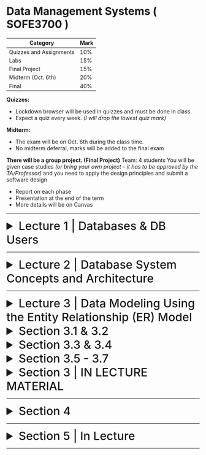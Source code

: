 # Data Management Systems ( SOFE3700 )

| Category                 | Mark   |
|--------------------------|--------|
| Quizzes and Assignments  | 10%    |
| Labs                     | 15%    |
| Final Project            | 15%    |
| Midterm (Oct. 6th)       | 20%    |
| Final                    | 40%    |


**Quizzes:**
- Lockdown browser will be used in quizzes and must be done in class.
- Expect a quiz every week. *(I will drop the lowest quiz mark)*

**Midterm:**
- The exam will be on Oct. 6th during the class time.
- No midterm deferral, marks will be added to the final exam

**There will be a group project. (Final Project)**
Team: 4 students
You will be given case studies *(or bring your own project – it
has to be approved by the TA/Professor)* and you need to
apply the design principles and submit a software design
- Report on each phase
- Presentation at the end of the term
- More details will be on Canvas

---

<details>
  <summary style="font-size: 30px; font-weight: 500; cursor: pointer;">Lecture 1 | Databases & DB Users</summary>
  
  **Intro:**

  With the boom of Social Media, New types of database systems, often referred to as **big data** storage systems, or **NO-SQL Database Systems** (Google, Amazon, Yahoo)

  Corrolated with **Cloud Storage** aswell.

  We will give an overview of these new types of database systems in Chapter 24.

  **Databases don't only store Text & Numbers!**
  - Multimedia Databases *(Image, Video, Volumetric Files, etc...)*

  - Geographic Information Systems (GISs)

  - Online Analytical Processing (OLAP) *Example a company that makes stock predictions based on Real-time Market Analytics*

  - **Real-time** and **active database technology** is used to control industrial and manufacturing processes.

---

#### Definition: Database management system (DBMS)

- Collection of programs that enables users to create and maintain a database. *(Easier DB Management)*
- DBMS is a general‐purpose software system that facilitates the processes of defining, constructing, manipulating, and sharing databases among various users and applications...
**Examples:**
• MySQL,
• PostgreSQL,
• Microsoft SQL Server,
• Oracle,
• Sybase,
• SAP HANA,
• IBM DB2.

**Main Functions of a DBMS:**

- Defining DBs | Specify data types, structures, constraints of the data to be sorted, titled "meta-data"

- Construction of DBs | Processing of actually storing data on some storage medium controlled by DBMS

- Manipulation of DB | **Retrieval:** query and update the database to reflect the miniworld, and generate reports, **Modification:** Insertions, deletions and updates to its content. The API Layer of a Web Application interfaces with DBMS.

- Sharing of Database to DB Users | Allow multiple users and programs to access the database simultaneously

- System & Security Protection | Preventing crashes & software malfunctions, whilst having Security Safeguards for malicious access.

- Maintain the database system | Allow the system to evolve as requirements change over time



## Application Activities Against a Database (TLDR: GPT is a better prof than the prof)

In a Database Management Systems (DBMS) course, it's crucial to understand the various application activities that interact with a database. These activities are fundamental to the functioning of database systems and play a vital role in data manipulation and retrieval. Below are two key application activities:

### Queries

Queries are a fundamental aspect of interacting with a database. They allow users or applications to access different parts of the data stored in a database and formulate a result for a specific request. Queries can range from simple requests for data retrieval to complex operations that involve multiple database tables. Here's why queries are essential:

- **Data Retrieval:** Queries enable users to fetch specific information from the database, making it possible to obtain the data they need for analysis, reporting, or other purposes.

- **Data Manipulation:** Queries can also be used to modify data in the database. For example, users can update existing records, insert new data, or delete unnecessary information.

- **Data Analysis:** Complex queries can perform calculations, aggregations, and transformations on data, allowing users to derive valuable insights and make informed decisions.

- **Interjoining Tables:** In many cases, queries involve joining multiple database tables to retrieve related information. This interjoining of tables enhances the response to the request by providing a more comprehensive dataset.

### Transactions

Transactions are critical for ensuring data consistency and integrity in a database. They represent a set of operations that are executed as a single unit of work. Transactions can include reading data, updating values, generating new data, and storing it in the database. Here's why transactions are essential:

- **Atomicity:** Transactions are atomic, meaning that they are treated as a single, indivisible unit. This ensures that all the operations within a transaction are either completed successfully or rolled back entirely in case of failure. Atomicity guarantees that the database remains in a consistent state.

- **Consistency:** Transactions help maintain data consistency by enforcing rules and constraints defined in the database schema. If a transaction violates any integrity constraints, it is rolled back, preventing the database from entering an inconsistent state.

- **Isolation:** Transactions run in isolation from each other. This means that the changes made by one transaction are not visible to other transactions until the first transaction is committed. Isolation prevents interference between concurrent transactions.

- **Durability:** Once a transaction is committed, its changes are permanently stored in the database, even in the event of a system failure. This ensures that data remains persistent and can be relied upon.

- It is an executing program or process that includes one or more database accesses (i.e. reading or updating records)

---

#### Example (UNIVERSITY DATABASE) :

![DB-1](../static/DB_1.png)

**Elaboration on "Meta-Data" in the context of DBs**

In the context of databases, **"Meta-Data"** refers to data that provides information about the structure, definition, and organization of the actual data within the database. This includes details about tables, columns, data types, constraints, indexes, and more. Metadata essentially defines how the data is structured and what kind of data it contains.

![DB-2](../static/DB_2.png)


DB Manipulation Example:

Query for All of Student 8's Enrolled Sections

```sql
SELECT Section_identifier FROM Grade_Report WHERE Student_number = 8;
```
I'll be trying to regularly annotate word related db problems into SQL cuz why not


More examples from the book:

![DB-3](../static/DB_3.png)

---

### The Database Approach TL:DR

Here's a concise point-by-point comparison of the traditional file processing approach versus the modern database approach:

**Traditional File Processing: (Legacy)**
- Each user defines and implements separate files for specific software applications. (Reading JSONS for ex.)
- Multiple users maintain their own files and programs for data management.
- Redundant data storage due to each user's separate files. *(5 Million users = 5 Million .dat files in a legacy application)*
- Customized programs for different functions like reporting and data entry.
- Results in wasted storage space and duplicate data maintenance. *(It's messy, it takes up alot of space, issues happen with files laying everywhere)*

**Database Approach:**
- Centralized repository for data.
- Data defined once and accessed by various users.
- Users access data through queries, transactions, and applications.
- Eliminates redundancy in data storage.
- Efficient and consistent data management.

- A multiuser DBMS must allow multiple users to access the database at
the same time
- 
- DBMS must have Concurrency control software to ensure that several users trying to update the same data do so in a controlled manner *Example assigning seats for airline reservation systems*

    - This type of application is called Online transaction processing (OLTP) application
- Ensure that concurrent transactions operate correctly and
efficiently
- This allows hundreds of concurrent transactions to execute per
second.

![DB-4](../static/DB_4.png)


---

### Actors on Scene

![DB-5](../static/DB_5.png)

**Actors on the Scene (Actual Database Users):**
- **Professional Users:** Responsible for database development, design, and application.
- **End Users:** Access and interact with the database for their specific needs.

**Workers Behind the Scene of DBMS (Back-end):**
- **DBMS System Designers:** Develop and implement DBMS modules and interfaces.
- **Tool Developers:** Create software tools for database modeling and performance enhancement.
- **Operators and Maintenance Personnel:** Manage the hardware and software infrastructure for the database system.

</details>

---

<details>
  <summary style="font-size: 30px; font-weight: 500; cursor: pointer;">Lecture 2 | Database System Concepts and Architecture</summary>

## 2.1 Data Models, Schemas, and Instances

**Data abstraction** generally refers to the suppression of
details of data organization and storage, and the highlighting of the essential features for an improved understanding of data. 

**A data model** is a collection of concepts that
can be used to describe the structure of a database—provides the necessary means to achieve this abstraction.

Most data models also include a set of **basic operations** for specifying retrievals and updates on the database.

1. Client module
- Run on a user workstation or personal computer.
- Handles user interaction and provides the user-friendly interfaces
such as forms- or menu-based GUIs (graphical user interfaces).
2. Server module,
- Handles data storage, access, search, ...


### Categories of Data Models

- **High-level** or Conceptual data models provide concepts that are close to the way many users perceive data.
  - **Conceptual data models** use concepts such as entities, attributes, and relationships.
  An entity represents a real-world object or concept, such as an employee or a project
  from the miniworld that is described in the database
  - Attribute represents some property of interest that furthert describes the entity. *(Name, age, height, sex)*
  - Relationship  among two or more entities represents an association among the entities, for example, a works-on relationship between a employee and a project.  
  - Chapter 3 presents the entity–relationship model—a popular high-level conceptual data model.

- **Low-level** or Physical data models provide concepts that describe the details of how data is stored on the computer storage media, typically magnetic disks.

- **Representational data models** hide many details of data storage on disk but can be implemented on a computer system directly. *(middle-ground)*

- **Implementation (representational) data models:** Provide concepts that fall between the above two, used by many
commercial DBMS implementations *(e.g. relational data models used in many commercial systems).* Such as the Object Data Model.

- **Self-Describing Data Models:** Combine the description of data with the data values. Examples include XML, key-value stores and some NOSQL systems.

#### Schemas, Instances, and Database State (more vocabulary)
**Database schema**
- Description of a database, database structure, data types, and
constraints
- Specified during database design and is not expected to change
frequently
- The DBMS stores the descriptions of the schema constructs and constraints—also called the meta-data
- **schema evolution** is when the schema updates, and the structure of the tables & DB changes *(example, added D.O.B construct for students)*

**Schema diagram**
- Illustrative display of selected aspects of a database schema *(DBeaver Database - UML View)*

**Schema construct**
- A component of the schema or an object within the schema, e.g., STUDENT, COURSE

![DB-6](../static/DB_6.png)

**NOTE**: A schema diagram displays only some aspects of a schema, such as the names of
record types and data items, and some types of constraints. Other aspects are not
specified in the schema diagram; for example, Figure 2.1 shows neither the data
type of each data item nor the relationships among the various files.


#### Distinction made in book: DB Schema (RED) vs. DB State (GREEN)

Schema is the actual Meta-data telling the DBMS how data is structured within Tables, the current data refers to actual entries

![DB-7](../static/DB_7.png)

*empty state* -> No data
*initial state* -> Data after large load-in or something of this nature
*current state* -> After users do numerous operations on it, the data is at a latest state

The DBMS is also partially responsive for ensure **Valid State**

### Three-Schema Architecture and Data Independence

The goal of the three-schema architecture, illustrated in Figure 2.2, is to separate
the user applications from the physical database. In this architecture, schemas can
be defined at the following three levels:

![DB-8](../static/DB_8.png)

**External Level** includes many External Schemas or User Views. an External Schema describes the part of the DB that the user is interested in, or a JOIN of tables for the user *(External Schema uses representational data model to make it's own schema views)*

**Conceptual Level** refers to the conceptual schema which describes the structure of the whole db, without touching on the physical storage itself. Usually, a **representational data model** is used to describe the conceptual schema when a database system is implemented.

**Internal Level** which refers to the lower-level, closer to the hardware. Describes physical storage structure of DB, describes complete details of data storage, with access `path`s for access to higher level components.

The **three-schema architecture** distinguishes between the user's external view, the database's conceptual design, and the internal storage level in a database system. Although many DBMSs don't strictly separate these levels, they often support this structure, with some even combining the physical and conceptual schemas. Crucially, the three schemas are mere data descriptions, with actual data stored only at the physical level, and transitions between these levels, known as mappings, can be resource-intensive.

---

## Data Independence

**DEFINITION**: The three-schema architecture can be used to further explain the concept of data independence, which can be defined as the capacity to change the schema at one level of a database system without having to change the schema at the next higher level. We got 2 types of data independence:

### **Logical Data Independence** : 
Allows for modifications to the conceptual schema without altering external schemas or application programs. For instance, when expanding or reducing the database, only the view definition and the mappings need adjustment. Even after significant changes, applications referencing the external schema should function as they did before, ensuring stability and flexibility.

Imagine you have a database for a bookstore.  *(GPT EXAMPLE)*

###### Conceptual Schema (Initial):
- **Books**: Title, Author, ISBN, Price, Genre

###### External Schema (User View):
- **User A**: Sees Title, Author, Price
- **User B**: Sees Title, Genre

Now, let's say the bookstore starts storing an additional piece of information: the `Publication Year` of each book.

###### Conceptual Schema (Updated):
- **Books**: Title, Author, ISBN, Price, Genre, Publication Year

Despite this change in the conceptual schema:

- **User A** will still see only the Title, Author, and Price.
- **User B** will still see only the Title and Genre.

The application or interface through which **User A** and **User B** interact with the database remains unchanged, even though the underlying conceptual schema has been modified. This demonstrates _**Logical Data Independence.**_
<br>
<br>

### **Physical Data Independence** 
Is the capacity to change the internal schema without having to change the conceptual schema. Hence, the external schemas need not be changed as well. Changes to the internal schema may be needed because some physical files were reorganized, *for example* by creating additional access structures—to improve the performance of retrieval or update.
 *(GPT EXAMPLE)*
###### Conceptual Schema:
- **Books**: Title, Author, ISBN, Price, Genre

###### Internal Schema (Initial Storage):
- Data is stored in sequential files.
- **Books** are accessed based on their ISBN numbers.

Given the growth of the bookstore, the management decides to enhance data retrieval speed. They introduce an indexing system based on `Genre` for faster searches.

###### Internal Schema (Updated Storage):
- Data still stored in sequential files.
- **Books** can now also be accessed quickly through a `Genre` index.

Despite this change in the internal storage mechanism:

- The conceptual schema remains as **Books**: Title, Author, ISBN, Price, Genre.
- Applications or interfaces querying books by genre *(e.g., "Find all Sci-Fi books")* might see performance improvements, but the query itself remains unchanged.

This example demonstrates how changes to the physical storage level (internal schema) don't impact the higher levels of the database system, showcasing physical data independence.

---

## Database Languages and Interfaces

The DBMS provides appropriate languages and interfaces for each category of users!

**Data Definition Language (DDL)** : Used by the database administrators and designers to define both conceptual and internal schemas.
- The DBMS has a DDL compiler to process DDL statements in order to identify descriptions of the schema constructs and to store the schema description in the DBMS catalog.
- In many DBMSs, the DDL is also used to define internal and external schemas *(user views)*.

In DBMSs where a clear separation is maintained between the conceptual and internal levels, the DDL is used to specify the conceptual schema only. Another language, the **storage definition language (SDL)**, is used to specify the internal schema.

**View Definition Language (VDL)**
- Specifies user views and their mappings to the conceptual schema
- In relational DBMSs, **SQL** is used in the role of DDL, VDL , and DML

**This makes zero fuckn sense, so let's break it down !!!**

---

#### 1. Data Definition Language (DDL)
DDL is used to define and manage the structure of the database.
##### Example:
Imagine you're creating a new bookstore database. You'd use DDL commands to set up the initial structure.

```sql
CREATE TABLE Books (
    BookID INT PRIMARY KEY,
    Title VARCHAR(255),
    Author VARCHAR(255),
    ISBN VARCHAR(13),
    Price DECIMAL(5,2),
    Genre VARCHAR(50)
);
```

#### 2. Storage Definition Language (SDL)
SDL focuses on how data is stored and organized at the physical level.
##### Example:
You might have requirements related to the performance of your bookstore database, like faster data retrieval based on genres. SDL would be used to define the storage and access methods, like specifying a particular type of indexing system or how data blocks are stored on disk. *(Here we're speeding our indexing up with a Binary Tree)*

```sql
DEFINE INDEX GenreIndex ON Books(Genre) USING BTREE;
```

#### 3. View Definition Language (VDL)
VDL is used to define views for particular users or user groups, focusing on the data they can access and the way they see it.
#### Example:
Suppose you want a view for customers that only shows them the **Title**, **Author**, and **Price** of the books, without any internal identifiers like **BookID** or **ISBN**. 

```sql
CREATE VIEW CustomerBookView AS
SELECT Title, Author, Price FROM Books;
```

In the above example, VDL is used to create a view named **CustomerBookView** which displays only selected columns from the Books table.

#### Data Manipulation Language (DML)

DML is responsible for data operations within a database, including:

- **Retrieving** data
- **Inserting** new entries
- **Deleting** existing entries
- **Modifying** data

##### Types of DML

1. **High-level (nonprocedural) DML**
   - Allows concise specification of complex operations.
   - Known as set-at-a-time or set-oriented, meaning it can handle multiple records simultaneously.
   - Example: **SQL**.

2. **Low-level (procedural) DML**
   - Needs to be part of a general programming language like **C++** or **Java**.
   - Operates record-at-a-time, meaning one record is processed at a given moment.
   - Example: **DL/I** commands such as `GET UNIQUE`, `GET NEXT`, etc.

---
### DBMS Interfaces

## Types of Database Interfaces

1. **Menu-based Interfaces for Web Clients/Browsing**
   - Present options through menus, eliminating the need for command memorization.
   - Commonly used: Pull-down menus.
   - Example: A website navigation bar.

2. **Apps for Mobile Devices**
   - Tailored interfaces for mobile users to access data.
   - Example: Banking apps allowing account checks and bill payments.

3. **Forms-based Interfaces**
   - Displays a form for users to input or retrieve data.
   - Designed for naive users for specific transactions.
   - Example: A login form with username and password fields.

4. **Graphical User Interfaces (GUIs)**
   - Show a schema in a diagrammatic form.
   - Users can query by manipulating the diagram.
   - Often use menus and forms.
   - Example: Database visualization tools or ER diagram software.

5. **Natural Language Interfaces**
   - Accepts requests in plain language (e.g., English).
   - Utilizes a dictionary for interpretation.
   - Example: "Find all employees who started after 2020."

6. **Keyword-based Database Search**
   - Similar to web search engines, but for databases.
   - Matches words with documents or records.
   - Example: Searching for a term within a database, like "Python" in a programming tutorial DB.

7. **Speech Input and Output**
   - Allows users to interact with databases using speech.
   - Limited vocabularies but growing in use.
   - Example: Voice assistants checking flight details or credit card balances.

Programmer interfaces:
![DB11](../static/DB_11.png)

---
### The Database System Environment

![DB10](../static/DB_10.png)

Components:
- **The database & DBMS catalog** are usually stored on disk. Access to the disk is controlled primarily by the operating system *(OS)*, which schedules disk read/write.
- **Buffer Management** module to schedule disk read/write, since management of buffer storage has a considerable effect on performance. Reducing disk read/write improves performance considerably.
- **Higher-level stored data manager** module of the DBMS controls access to DBMS information that is stored on disk, whether it is part of the database or the catalog.

_**TOP SECTION OF DIAGRAM**_
It shows interfaces for the DBA Staff, Casual Users, Interactive Users *(Make Queries, Formulate queries aswell)* , App. Programmers who create programs with C++/Java, and parametric users who do data entry work by supplying parameters to predefined transactions.

- DDL Compiler Processes Schema Definitions specified, and stores the **Meta-data** in the DBMS catalog.
- Catalog includes info such as: *Names, Size of Files, Data Types, Data Items, Storage Detail per file, mapping info for schemas, constraints*

# GPT's say on this:

### Key Actors & Components

- **Casual Users**
  - Interaction: Use interactive query interfaces.
  - Tools: Menu-based, form-based, and mobile interactions.

  - **Parametric Users**
  - Interaction: Execute canned transactions using parameters.
  - Example: Supplying parameters like account number for bank transactions.

  - **Application Programmers Users**
  - Languages: Java, C, C++, scripting languages like PHP and Python.
  - Process: Submit code to a precompiler to extract DML commands.

- **Query Compiler**
  - Purpose: Validate and compile queries into an internal form.
  - Operation: Checks syntax, file names, and data elements.

- **Query Optimizer**
  - Purpose: Enhances query performance by optimizing its operations.
  - Consults: System catalog for data statistics.

- **Precompiler**
  - Purpose: Extracts DML commands from host language programs.
  - Result: Object code for database access.

- **Runtime Database Processor**
  - Role: Executes privileged commands, queries, and canned transactions.
  - Interfaces: System catalog, stored data manager, and possibly OS for buffer management.

- **Stored Data Manager**
  - Role: Manages low-level I/O operations between disk and memory.
  
- **Concurrency Control & Backup/Recovery Systems**
  - Purpose: Ensure transaction management, safety, and consistency.

- **DBMS Client Software & Database Server**
  - Structure: Client-server model where the client accesses the DBMS on a separate device.
  - Variations: Clients may also access an intermediate application server.

##### Notes

- The provided architecture isn't specific to one DBMS but represents typical modules.
- The DBMS interfaces with the OS for disk accesses and may control main memory buffering.

---

## Database System Utilites
There are some functions that are provided through additional programs called utilities, it helps the DBMS do specific tasks, thanks to these utils!

#### Database Utilities

- **Loading Utility**
  - Purpose: Used to load existing data files, such as text files or sequential files, into the database. Automates the reformatting of data for storage in the database.
  - Example: Transferring data from one DBMS to another using conversion tools that generate loading programs based on source and target storage descriptions.
  - Some vendors offer conversion tools that generate the appropriate loading programs, given the existing source and target database storage descriptions *(internal schemas)*.

- **Backup Utility**
  - Purpose: Creates backup copies of the database, either as a full dump or using incremental backups to save only changes since the last backup.
  - Example: An incremental backup mechanism that only saves records modified after the last full backup, Incremental Backups conserve storage space. Dumps are quite large *(full-dumps)*

- **Database Storage Reorganization Utility**
  - Purpose: Reorganizes database files into different structures, possibly adding new access paths, to enhance performance.
  - Example: Altering the structure of a product database to add new indexes, optimizing search performance.

- **Performance Monitoring Utility**
  - Purpose: Monitors database usage, collecting statistics for the Database Administrator **(DBA)** to aid in performance-related decisions.
  - Example: Analyzing query performance over time to determine if additional indexes are required or if certain files need reorganization.

Other utilities may be available for sorting files, handling data compression, monitoring access by users, interfacing with the network, and performing other functions.

#### Tools, Application Environments, and Communications Facilities

- **CASE (Computer-Aided Software Engineering) Tools**
  - Purpose: Used during the design phase of database systems.
  - Examples: Rational Rose, TOAD

- **Data Dictionary (Data Repository) System**
  - Purpose: Beyond cataloging, stores design decisions, usage standards, application program descriptions, and user data.
  
- **Application Development Environments**
  - Purpose: Facilitates the construction of database applications, including:
    - Database design
    - GUI development
    - Query and update operations
    - Application program development
  - Examples: PowerBuilder *(Sybase)*, JBuilder *(Borland)*, JDeveloper

- **Communications Software**
  - Purpose: Allows users to connect to databases remotely.

---

## Centralized and Client/Server Architectures for DBMSs

### Centralized DBMSs Architecture

Figure 2.4 illustrates the physical components in a centralized architecture. Gradually, DBMS systems started to exploit the available processing power at the user side, which led to client/server DBMS architectures. *(Better for the DB host, and needed nowadays)*

![DB12](../static/DB_12.png)

Old Computer Systems at Work used to be a bunch of Display Terminals, connected to a central computer, which housed the DBMS itself.
Now everyone uses PC or Mobile Device, so it's different, however the figure shows the O.G style of Display Monitors connecting to the 1 DBMS!

### Basic Client/Server Archs.
The client/server architecture was developed to deal with computing environments in which a large number of PCs, workstations, file servers,
printers, database servers, Web servers, e-mail servers, and other software and equipment are connected via a network.

![DB13](../static/DB_13.png)
![DB14](../static/DB_14.png)

- Has **specialized servers** with specific use-cases / functionalities. for example, here we've got
  - File server: Maintains the files of the client machines.
  - Printer server: Connected to various printers; all print requests by the clients are forwarded to this machine
  - DBMS server
  - Web servers or e-mail servers

- The **client machine**(s) provide the user with the appropriate interfaces to utilize these servers, as well as with local processing power to run local applications. **(Rest API Layer, LAN Network, WiFi Network, etc..)** comms.

### Two-Tier Client/Server Architectures for DBMSs

In the realm of Relational Database Management Systems (RDBMSs), the two-tier architecture represents a clear division between the **client** and the **server**.

#### Key Components:

- **Client Side**:
  - Contains: User interface programs and application programs.
  - Role: Connects to the DBMS server when database access is required.

- **Server Side**:
  - Often termed as: Query server, transaction server, or SQL server.
  - Contains: The functionality related to SQL processing.
  
#### Standard Protocols:

- **Open Database Connectivity (ODBC)**:
  - Role: Serves as an Application Programming Interface (API) for client-side programs to interact with the DBMS.
  - Universality: Works across systems provided both client and server have the necessary software.

- **Java Database Connectivity (JDBC)**:
  - Purpose: Similar to ODBC but designed for the Java programming language.
  - Role: Enables Java client programs to access DBMSs using a standardized interface.

#### Overview:

In this architecture, the client communicates directly with the server. When a client needs data, it establishes a connection to the DBMS on the server side, sends query or transaction requests, processes the received data, and then displays results as necessary. The server, meanwhile, focuses on querying and transactions, keeping the heavy-duty data processing away from the client. 

### N-Tier Architecture

While the two-tier architecture divides the system into client and server, n-tier architectures (like three-tier) involve additional layers, offering more flexibility and scalability.

#### Example: Three-Tier Architecture

1. **Presentation Tier**: User interface (like a web page).
2. **Application Tier**: Logic, processing, or API layer (like a backend API server).
3. **Data Tier**: Database servers, where data is stored and retrieved.

In a three-tier setup, the application tier acts as a mediator, processing client requests before accessing the data tier. It separates the business logic from user interface concerns, leading to more maintainable and scalable systems.

#### Broader Context:

The concept of "n-tier" signifies multiple layers or tiers in the system architecture. Each additional tier allows for further separation of concerns, potentially making systems more modular, scalable, and maintainable. However, each added layer might introduce additional complexity.

![DB15](../static/DB_14.png)

##### Three-Tier Architecture

- **Intermediate Layer**: Often termed as the *application server* or *Web server*, depending on the context.
  
  - **Roles**:
    - Runs application programs.
    - Stores business rules (like procedures or constraints) for data access.
    - Enhances database security by verifying client credentials.
    - Processes client requests and relays database commands/queries to the database server.
    - Transfers (partially) processed data from the database server to the client.

- **Clients**: Include user interfaces and Web browsers.

- **Three Tiers**:
  1. **User Interface**: Interacts with end-users. *(React)*
  2. **Application Rules**: Houses intermediate rules, constraints, and business logic. *(API / SQL Assertions)*
  3. **Data Access**: Manages the retrieval and storage of data. *(JDBC, or DB Connection Library)*

- **Web Integration**: The middle layer can double as a Web server, fetching query results and converting them into dynamic Web pages for client-side Web browsers. The client is typically a PC or a mobile device.

#### N-Tier Architecture

- **Overview**: Splits the system layers further than the three-tier model, resulting in n-tiers where n can be four, five, or more layers.
  
  - **Fine-grained Layers**: Typically, the business logic layer gets subdivided into multiple layers.
  
  - _**Advantages**_:
    - Distributes both programming and data across the network.
    - Each tier can operate on a suitable processor or OS platform.
    - **Offers independence & modularity**: Layers can be managed and scaled separately.

---

## Classification of Database Management Systems (DBMSs)

### 1. Based on Data Model:

- **Relational Data Model**: Widely used in many current commercial DBMSs, known as SQL systems.
- **Object Data Model**: Exists in commercial systems but isn't widespread.
- **NOSQL Systems** (Big Data Systems): Includes various models like:
  - Document-based
  - Graph-based
  - Column-based
  - Key-value data models
- **Legacy Data Models**: Hierarchical and network models.
- **Object-Relational DBMSs**: Combination of object and relational DBMSs.
- **XML-Based DBMSs**: Based on the tree-structured XML model.

### 2. Number of Users:

- **Single-User Systems**: Supports one user at a time, mainly for PCs.
- **Multiuser Systems**: Supports multiple concurrent users.

### 3. Distribution of Database:

- **Centralized DBMS**: Data stored at a single site.
- **Distributed DBMS (DDBMS)**: Database and DBMS software spread over multiple sites linked by a network. Big data systems may have data replicated across hundreds of sites.

---

## Deep Dive: Object-Relational DBMSs

Object-Relational Database Management Systems (ORDBMSs) are a hybrid that aims to combine the best features of both relational and object-oriented databases. They enable users to develop database applications with a more sophisticated data structure compared to relational databases, while still benefiting from relational database features.

### Key Features:

1. **Complex Data Types**: ORDBMSs support complex data and varied data structures like arrays and multimedia formats.
2. **Inheritance**: Just like in object-oriented databases, objects in ORDBMS can inherit properties and methods from other objects.
3. **Object Identity**: Each object in the database has a unique identifier, irrespective of its value.
4. **Encapsulation**: Bundling of data with the methods that operate on that data.
5. **Extended SQL**: ORDBMSs offer extensions to standard SQL to handle object-oriented features.
6. **Relational Capabilities**: Despite the added object features, ORDBMSs still maintain the relational view and capabilities of databases, including ACID properties and SQL querying.

### Advantages:

- **Flexibility**: Easily model real-world entities.
- **Reusable Components**: Code reusability through inheritance.
- **Efficiency**: Handles complex data types more efficiently than RDBMS.

### Disadvantages:

- **Complexity**: Introducing Object Oriented features may increase complexity.
- **Performance**: Due to added features, there might be a performance overhead compared to traditional RDBMSs.

ORDBMSs are suitable for applications where there's a need for complex data modeling, like CAD applications, telecommunication systems, and molecular biology databases.

---

# Slide Questions... TODO !
</details>

---

<details>
  <summary style="font-size: 30px; font-weight: 500; cursor: pointer;">Lecture 3 | Data Modeling Using the Entity Relationship (ER) Model</summary>

#### What is a Database Application? 

Generally, the term **database application** refers to a particular database and the associated  programs  that  implement  the  database  queries  and  updates.  For  example,  a *BANK  database*  application  that  keeps  track  of  customer  accounts  would  include programs  that  implement  database  updates  corresponding  to  customer  deposits and withdrawals.
  
---

**Section 3.1** discusses the role of high-level conceptual data models in database design.
**Section 3.2** Introduce the requirements for a sample database application in to illustrate the use of concepts from the ER model. This **sample database is used throughout the text. 
**Section 3.3** we present the concepts of entities and attributes, and we gradually introduce the diagrammatic technique for displaying an ER **schema. 
**Section 3.4** we introduce the concepts of binary relationships and their roles and structural constraints. 
**Section 3.5** introduces weak entity types. 
**Section 3.6** shows how a schema design is refined to include relationships. 
**Section 3.7** reviews the notation for ER diagrams, summarizes the issues and common pitfalls that occur in schema design, and discusses
how to choose the names for database schema constructs such as entity types and
relationship types. 

---

## Total Vs. Partial Participation

### Total Participation:

In the context of ER diagrams and database design, total participation means that every entity in an entity set must participate in at least one relationship in the given relationship set.

**Example:**
Consider two entity sets: `STUDENT` and `CLASS`. Let's say every student must enroll in at least one class. So, there is a total participation of `STUDENT` in the relationship `ENROLLS_IN` with `CLASS`. If there is any student who hasn't enrolled in any class, it would violate the total participation constraint!

### Partial Participation:
In contrast, partial participation means that while some entities in an entity set participate in the relationship set, it's not mandatory for all of them.

**Example:**
Now, consider the entities `EMPLOYEE` and `PROJECT`. While some employees might be assigned to projects, others might not be assigned yet *(maybe they are new hires or between projects)*. In this case, `EMPLOYEE` has a partial participation in the relationship `ASSIGNED_TO` with PROJECT.

**In visual ER diagrams:**

=== Total Participation ===: Double Line connecting the entity to the relationship.
--- Partial participation ---: Represented by a single line.

---
![DB20](../static/DB_35.png)

**MANAGES:** It's a specific relationship type that associates an `EMPLOYEE` with a `DEPARTMENT` indicating that the employee manages that department. Not every employee manages a department, but every department must have a manager. That's why `DEPARTMENT`'s participation to `MANAGES` is Total, whereas the link between `EMPLOYEE` and `MANAGES` is partial... 

</details>

<details>
  <summary style="font-size: 30px; font-weight: 500; cursor: pointer;">Section 3.1 & 3.2
  </summary>

**Using High-Level Conceptual Data Models for Database Design**

![DB20](../static/DB_20.png)

**Note** We start off quite high level, "DBMS Independent" and once Implementation an storage comes into play, that's where it gets "DBMS Specific"

**DBMS Independent**

**Step 1.)** Gather Functional Requirements from Stakeholders and End Users
**Step 2.)** Analysis, and the Database Designers will then kind of know the Data Requirements, and be able to model a high-level transaction spec.
**Step 3.)** Once the requirements have been collected and analyzed, the next step is to create a **conceptual schema** for the database, using a high-level conceptual data model. AKA "Conceptual Design"

- Easier to understand and can be used to communicate with nontechnical users. 
- The high-level conceptual schema can also be used as a reference to ensure that all users’ data requirements are met and that the requirements do not conflict.
- Enables DB designers to concentrate on specifing properties of the data without concerns of Actual Storage or implementation.

**DBMS Specific**

**Step 4.)**  "last" step is the physical design phase, during which the internal storage structures, file organizations, indexes, access paths, and physical design parameters for the database files are specified.
**Step 5.)** In parallel to step 4: Activities & application programs are designed and implemented as database transactions corresponding to the high-level transaction specifications.

---

The **COMPANY** database keeps track of a company’s employees, departments, and
projects. Suppose that after the requirements collection and analysis phase, the
database designers provide the following description of the *miniworld*—the part of
the company that will be represented in the database.

![DB21](../static/DB_21.png)


## Loose / High-Level Mapping of our Database (High Level Phase)

- **Departments:**
  - Unique name, number, and manager with start date.
  - Multiple locations.

- **Projects:**
  - Unique name and number, with a single location.
  - Controlled by a department.

- **Employees:**
  - Name, Social Security number, address, salary, gender, and birth date.
  - Belong to one department.
  - Work on multiple projects and have tracked hours.
  - Track hours per week on each project.
  - Have a direct supervisor (another employee).

- **"Dependents":**
  - Name, gender, birth date, and relationship to the employee.
  - Tracked for insurance purposes.


In the Entity-Relationship (ER) model, we focus on entities, which represent real-world things or concepts. An entity can be a physical object like a person or a car, or it can be a conceptual object like a company or a job. 

Each entity has attributes, which are specific properties describing it. For instance, an EMPLOYEE entity might have attributes like name, age, address, salary, and job. These attribute values constitute a significant part of the database's stored data.
---

## Entity Types, Entity Sets, Attributes, and Keys

ER Model describes data as:
- Entities
- Relationships
- Attributes

![DB33](../static/DB_33.png)

### Composite VS. Simple (Atomic) Attributes
  - Composite attributes can be divided into subparts with independent meanings, forming a hierarchy if necessary.
  - **Composite Example:** The Address attribute of an EMPLOYEE entity can be subdivided into Street_address, City, State, and Zip (e.g., '2311 Kirby', 'Houston', 'Texas', '77001').
  - Simple (atomic) attributes cannot be further divided. EX: `1234 Street St. L5F R1Z, Manitoba, CANADA`
  - Use composite attributes when users refer to the attribute as a unit but may also reference its components.
  - If the attribute is always referenced as a whole, it can be designated as a simple attribute.

![DB34](../static/DB_34.png)

### Single-Valued vs Multivalued Attributes
  - **Single-Valued Attributes:** Have only one value for a particular entity.
    - **Example:** Age of a person.
  - **Multivalued Attributes:** Can have multiple values for a particular entity.
    - **Example:** Colors attribute for a Car or College_degrees for a Person.
    - Multivalued attributes can have lower and upper bounds to restrict the number of values. *(MIN: 2, MAX: 1000 posts on IG)*
    - **Bounds Example:** A car's Colors attribute may be limited to one or two values.

### Stored vs Derived Attributes
  - **Stored Attributes:** The actual data that is stored in the database.
    - **Example:** Birth_date of a person.
  - **Derived Attributes:** Can be computed from other attributes. These are not stored but derived as needed.
    - **Example:** Age of a person can be derived from the current date and the Birth_date.
    - Some derived values can be obtained from related entities.
    - **Derived Example:** Number_of_employees of a DEPARTMENT can be derived by counting the employees working for that department.

### NULL Values
  - Represent missing or not applicable data in the database.
  - **Not Applicable:** Attribute doesn't apply to the entity.
    - **Example:** Apartment_number for single-family homes.
  - **Unknown:** The actual value of the attribute is not known.
    - **Example:** Home_phone of a person when the phone number is unknown.
    - There are two categories for unknown NULLs:
      1. Known to exist but missing: The value is known to exist but is not available.
         - **Example:** The Height attribute of a person is NULL.
      2. Existence is uncertain: It's unknown whether there's an actual value or not.
         - **Example:** The Home_phone attribute of a person is NULL and it's unclear if they have one or not.
</details>

<details>
  <summary style="font-size: 30px; font-weight: 500; cursor: pointer;">Section 3.3 & 3.4
  </summary>

  ![DB21](../static/DB_21.png)
  
  > [!NOTE]  
  > Displays the COMPANY ER database schema as an ER diagram

### Relationship Types, Relationship Sets, Roles, and Structural Constraints
- Can be defined as a subset of the Cartesian product of the entity Sets `E1 x E2 x ... x En` (cool xD)

![DB22](../static/DB_22.png)

In ER diagrams, relationship types are displayed as diamond-shaped boxes, which
are connected by straight lines to the rectangular boxes representing the participat-
ing entity types.

### Relationship Degree, Role Names, and Recursive Relationships

> [!NOTE]  
> Degree of a Relationship Type

**Degree:** Refers to the number of participating entity types in a relationship type.
**Binary:** A relationship of degree two.
**Ternary:** A relationship of degree three.

The `WORKS_FOR` relationship is a binary relationship because it involves two entity types.

Another example, the `SUPPLY` relationship, is ternary. In this case:
- A relationship instance associates three entities: a supplier (s), a part (p), and a project (j).
- This association is established whenever supplier `s` provides part `p` to project `j`.

Most common is Binary Relationships

![DB22](../static/DB_23.png)

## Recursive Relationships and Roles

**Role Names:** Describe the specific role an entity type plays within a relationship.

For instance, within the `WORKS_FOR` relationship:
**EMPLOYEE** might have a role such as "worker."
**DEPARTMENT** might have a role like "employer."

![DB22](../static/DB_24.png)

Consider the `SUPERVISION` relationship. Here, one `EMPLOYEE` might be another `EMPLOYEE's` supervisor. In this case:
- The same `EMPLOYEE` entity type is involved twice in the relationship.
  - Once as a "supervisor" (or boss).
  - Once as a "supervisee" (or subordinate).

Visualize it:
- `e1` is the boss of `e2` and `e3`.
- `e4` is the boss of `e6` and `e7`.
- `e5` supervises `e1` and `e4`.

In this model, lines labeled ‘1’ represent the supervisor role, and those labeled ‘2’ depict the supervisee role. Therefore, every instance of this relationship has two connections:
  - One indicating the supervisor (‘1’).
  - The other indicating the supervisee (‘2’).


### Constraints on Binary Relationship Types

Relationship types often come with constraints. These constraints determine which combinations of entities can participate in a relationship set. They are derived from the real-world scenario that the relationship represents.

For instance:
- Imagine a company scenario (as shown in Figure 3.9) where every employee is required to work for exactly one department. This rule or constraint would be captured in the database schema.

There are mainly two types of constraints for binary relationships:
1. **Cardinality Ratio**: Specifies the number of relationship instances an entity can participate in.
2. **Participation**: Determines if the participation of an entity in a relationship is mandatory or optional.

### Cardinality Ratios for Binary Relationships

The **cardinality ratio** in binary relationships indicates how many instances of an entity can be involved in the relationship.

**Key Points**:

1. **Definition**:
   - For the **WORKS_FOR** relationship between `DEPARTMENT` and `EMPLOYEE`, the cardinality ratio is **1:N**. This denotes:
     - A single department can employ numerous employees (N indicates no upper limit).
     - However, an employee can work for only one department at a time.

2. **Possible Ratios**:
   - Binary relationships can have these cardinality ratios: **1:1, 1:N, N:1, and M:N**.

3. **Examples**:
   - **1:1**: The **MANAGES** relationship. Here, an employee can manage only one department, and vice versa. It ensures exclusivity on both ends.
     - *Real-world Scenario*: Think of a school system where each class can have only one head teacher and each head teacher can be responsible for just one class.
   
   - **M:N**: The **WORKS_ON** relationship. It's more flexible, where an employee might be involved in multiple projects, and a project can also have numerous employees working on it.
     - *Real-world Scenario*: In a software development company, developers (employees) often work on multiple projects (like frontend, backend, or mobile development). Conversely, a single project may require multiple developers.

4. **ER Diagrams**: 
   - Cardinality ratios in ER (Entity-Relationship) diagrams are often indicated using 1, M, and N. For example, in Figure 3.2.
   - Advanced notations might even specify exact numbers, like having a max of 4 or 5 participants.

Remember, the cardinality ratio helps to establish and clarify the rules or constraints in the relationship between two entities, ensuring the database structure adheres to real-world scenarios.

---

### Participation Constraints and Existence Dependencies

- **Participation Constraint**: Dictates if the existence of an entity is tied to its relationship with another entity.
  - Specifies the minimum relationships an entity can have.
  - Types:
    1. **Total Participation (or Existence Dependency)**: Every entity must participate in the relationship.
       - **Example**: Every employee must work for a department.
    2. **Partial Participation**: Only some entities need to participate.
       - **Example**: Not all employees manage a department.
  - **ER Diagram Representation**:
    - Total participation: Double line.
    - Partial participation: Single line.

### **Attributes of Relationship Types**

- Just as entities can have attributes, so can relationships.
  - **Example**: The `Hours` an employee works on a project, or the `Start_date` when a manager began overseeing a department.
  
- **Migration of Attributes in 1:1 or 1:N Relationships**: 
  - Attributes can sometimes be moved (or "migrated") to one of the entities in the relationship.
    - **Example**: `Start_date` in `MANAGES` could belong to either `EMPLOYEE` or `DEPARTMENT`.
  
- **Placement of Attributes in M:N Relationships**:
  - For many-to-many relationships, some attributes are influenced by the combination of participating entities.
  - These attributes must remain with the relationship.
    - **Example**: The `Hours` an employee works on a project is determined by the pairing of that employee with a specific project.

In database design, understanding these concepts ensures that the structure closely mimics real-world scenarios and constraints.
---

## 3.3.2 Entity Types, Entity Sets, Keys, and Value Sets
**Entity Type:** Defines a collection of entities with the same attributes.
**Entity Set:** Collection of all entities of a particular entity type in the database at any point in time.

**Entity Type Name:**
- COMPANY: Attributes - Name, Headquarters, President
- EMPLOYEE: Attributes - Name, Age, Salary

**Entity Set (Extension):**
- COMPANY:
    - Sunco Oil, Houston, John Smith
    - Fast Computer, Dallas, Bob King
- EMPLOYEE:
    - John Smith, 55, 80k
    - Fred Brown, 40, 30K
    - Judy Clark, 25, 20K

### Key Attributes of an Entity Type
**Key Attribute:** An attribute whose values are distinct for each entity. It's used to identify each entity uniquely.
Composite attributes can also serve as a key if the combination of their values is unique for each entity.

**EX:**
In the COMPANY entity type, the `Name` attribute is a key because no two companies can have the same name. Similarly, for a PERSON entity type, `SSN` (Social Security number) might be the typical key attribute.

### Value Sets (Domains) of Attributes
Every simple attribute has a value set which specifies the set of values that can be assigned to that attribute.

**EX:**
In the EMPLOYEE entity type:
- `Age` attribute might have a value set ranging from 16 to 70 (integers).
- `Name` attribute might allow strings of alphabetic characters.

---

## Initial Conceptual Design of the COMPANY Database
We can Identify 4 Entity Types from our requirements

1. An entity type `DEPARTMENT` with attributes Name, Number, Locations,
Manager, and Manager_start_date. Locations is the only multivalued attribute.
We can specify that both Name and Number are *(separate)* key attributes
because each was specified to be unique.

2. An entity type `PROJECT` with attributes Name, Number, Location, and
Controlling_department. Both Name and Number are *(separate)* key attributes.

3. An entity type `EMPLOYEE` with attributes Name, Ssn, Sex, Address, Salary,
Birth_date, Department, and Supervisor. Both Name and Address may be
composite attributes; however, this was not specified in the requirements.
We must go back to the users to see if any of them will refer to the individual
components of Name—First_name, Middle_initial, Last_name—or of Address. 
- In our example, Name is modeled as a composite attribute, whereas Address is
not, presumably after consultation with the users.

4. An entity type `DEPENDENT` with attributes Employee, Dependent_name, Sex,
Birth_date, and Relationship (to the employee)
</details>

<details>
  <summary style="font-size: 30px; font-weight: 500; cursor: pointer;">Section 3.5 - 3.7
  </summary>

## Weak Entity Types:

Entity types that do not have key attributes of their own are called **weak entity types**. In contrast, regular entity types that do have a key attribute—which include all the examples discussed so far—are called **strong entity types**.

- Relationship that relates a weak Entity Type to it's owner is named **Identifying Relationship**

- A weak entity type always has a total participation constraint *(existence dependency)* with respect to its identifying relationship because a weak entity cannot be identified without an owner entity. 

- An owner entity can itself be a weak entity.
- A weak entity can have more than one identifying entity type.

**EXAMPLE** A `Driver_License` Entity can't exist, unless it's got a related `Person` Entity. Here `Driver_License` isn't a weak entity however, since a field like `License_Number` is a key, thus can be uniquely identified.

- **Weak Entity Type**
  - Represents entities that **do not have a key attribute** of their own and cannot be uniquely identified by their attributes alone.
  - Relies on a related strong entity for its unique identification.
  
- **Example: DEPENDENT and EMPLOYEE**
  - `DEPENDENT` is a weak entity related to `EMPLOYEE` via a 1:N relationship.
  - Attributes of `DEPENDENT`: 
    - `Name`
    - `Birth_date`
    - `Sex`
    - `Relationship` to the `EMPLOYEE`.
  - While two dependents might have the same attributes, they are identified uniquely when associated with a specific `EMPLOYEE`.

- **Partial Key**
  - An attribute that can **uniquely identify** weak entities that are related to the same owner entity.
  - In the example, if no two dependents of the same employee have the same name, `Name` becomes the partial key.
  - In some cases, a combination of all attributes of the weak entity might serve as the partial key. *(SOMETIMES)*

- **ER Diagram Representation**

![WE](../static/DB_30.png)
  - Weak entities and their identifying relationships are shown with **double lines**.
  - The partial key attribute is underlined with a **dashed or dotted line**.

<br></br>

- **Weak Entity vs. Complex Attributes**
  - Weak entities can sometimes be represented as **complex attributes**.
  - In the given example, an alternative representation could be a multivalued attribute `Dependents` for `EMPLOYEE` with attributes: `Name`, `Birth_date`, `Sex`, and `Relationship`.
  - The decision of which representation to use lies with the **database designer**.
  - A good rule: If the weak entity participates in other relationships apart from its identifying relationship, use the weak entity representation.

---

## 3.7 ER Diagrams; Conventions, Design & Issues

UML Diagram Standard:

![UMLD](../static/DB_31.png)

In ER diagrams the emphasis is on representing the schemas rather than the instances. This is more useful in database design because a database schema changes rarely, whereas the contents of the entity sets may change frequently. In addition, the schema is obviously easier to display, because it is much smaller.

#### 3.7.2 Proper Naming of Schema Constructs

- **Naming Significance**
  - Names for schema constructs *(entity types, attributes, relationship types, roles)* should be meaningful and convey their intended purposes.
  
- **Naming Convention Examples**
  - **Entity Types**: Singular names, represented in uppercase (e.g., `EMPLOYEE`).
  - **Relationship Types**: Uppercase letters.
  - **Attributes**: Initial letter capitalized (e.g., `BirthDate`).
  - **Roles**: Lowercase letters.

- **Naming Based on Descriptions**
  - Nouns in narratives often lead to entity type names.
  - Verbs suggest relationship type names.
  - Additional nouns (that describe the main nouns) often indicate attribute names.

- **Readability of ER Diagrams**
  - Aim to make ER diagrams readable from left to right and top to bottom.
  - **Example**: 
    - Initially, the relationship was named `DEPENDENTS_OF`, reading from `DEPENDENT` (bottom) to `EMPLOYEE` (top).
    - For top to bottom readability, it could be renamed `HAS_DEPENDENTS`, meaning an `EMPLOYEE` (top) `HAS_DEPENDENTS` (relationship) of type `DEPENDENT` (bottom).

#### 3.7.3 Design Choices for ER Conceptual Design

- **Conceptual Design Ambiguities**
  - Challenges may arise when deciding if a concept should be modeled as an entity type, attribute, or relationship type.

- **Iterative Refinement Process**
  - Begin with an initial design, then iteratively refine until the best design is achieved.

- **Refinements in Conceptual Design**
  - **Example**: 
    - A concept might first appear as an attribute but then get refined into a relationship if found to reference another entity type.
    - Two attributes, which are inverses of one another, can evolve into a binary relationship.

---

## "OPTIONAL READ" | 3.7.4 Alternative Notations for ER Diagrams

![DB32](../static/DB_32.png)

- **Variety of ER Diagram Notations**
  - Multiple diagrammatic notations exist for representing ER diagrams.
  - **Popular Notations**: Detailed in Appendix A.
  - **UML Notation**: Introduced in Section 3.8 as a standard for conceptual object modeling.

- **Alternative ER Notation: (min, max) Notation**
  - An alternative to the traditional cardinality ratio **( 1:1, 1:N, M:N )** and participation constraints (single/double-line).
  - **How it Works**:
    - For an entity type `E` participating in a relationship type `R`, associate a pair of integers `(min, max)`.
    - Constraints: \(0 \leq \text{min} \leq \text{max}\) and \(\text{max} \geq 1\).
    - The numbers represent how many relationship instances an entity `e` in `E` must participate in `R` at any time.
  - **Interpretation**:
    - `min = 0`: Partial participation of the entity.
    - `min > 0`: Total participation of the entity.

![DB36](../static/DB_36.png)

</details>


<details>
  <summary style="font-size: 30px; font-weight: 500; cursor: pointer;"> Section 3 | IN LECTURE MATERIAL
  </summary>

</details>

---

<details>
  <summary style="font-size: 30px; font-weight: 500; cursor: pointer;"> Section 4 
  </summary>

  ## The Enhanced Entity-Relationship (EER) Model

  ### 4.1 Subclasses, Superclasses and Inheritance

  


</details>

---

<details>
  <summary style="font-size: 30px; font-weight: 500; cursor: pointer;"> Section 5 | In Lecture
  </summary>

  **Like** Clause; Address Like %Houston,TX% 
  - Searching sub-string within main string

  **WHERE** Bdate **LIKE** 195_ *(All people born in the 50s)*


  Review for Select (main clause for queries)

  **SELECT** |DISTINCT| *(Only unique rows)*, by default it's |ALL|
  **FROM** Tbl-name
  **WHERE** Condition
  **GROUP BY** Group based on a given condition (Group by all Name's that start with J)
  **HAVING** condition (filter groups)

---
SELECT * FROM

SELECT Fname, Lname FROM Employee E WHERE E.FName = "";


`FROM Employee E, Employee E2 WHERE E2.Fname = "Franklin" AND E2.Lname = "Wong" AND E.super_ssn = E2.ssn;`

`FROM Course C, Section S WHERE S.Instructor = "King" AND S.year = 07 AND C.course_number = S.course_number`

</details>


</details>

---


